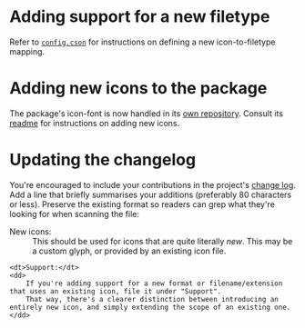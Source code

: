 Adding support for a new filetype
=================================

Refer to [`config.cson`](config.cson) for instructions on defining a new icon-to-filetype mapping.


Adding new icons to the package
===============================

The package's icon-font is now handled in its [own repository](https://github.com/Alhadis/FileIcons). Consult its [readme](https://github.com/Alhadis/FileIcons#adding-new-icons) for instructions on adding new icons.


Updating the changelog
======================

You're encouraged to include your contributions in the project's [change log](CHANGELOG.md).
Add a line that briefly summarises your additions (preferably 80 characters or less).
Preserve the existing format so readers can grep what they're looking for when scanning the file:

<dl>
	<dt>New icons:</dt>
	<dd>
		This should be used for icons that are quite literally <em>new</em>.
		This may be a custom glyph, or provided by an existing icon file.
	</dd>
	
	<dt>Support:</dt>
	<dd>
		If you're adding support for a new format or filename/extension that uses an existing icon, file it under "Support".
		That way, there's a clearer distinction between introducing an entirely new icon, and simply extending the scope of an existing one.
	</dd>
</dl>
